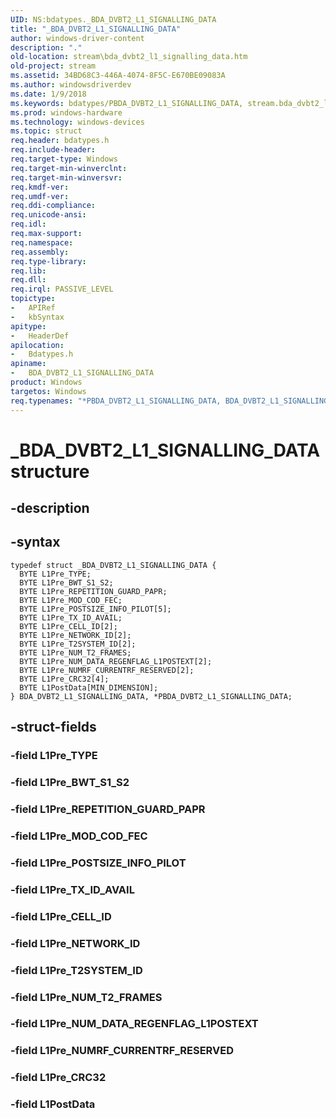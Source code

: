 ```yaml
---
UID: NS:bdatypes._BDA_DVBT2_L1_SIGNALLING_DATA
title: "_BDA_DVBT2_L1_SIGNALLING_DATA"
author: windows-driver-content
description: "."
old-location: stream\bda_dvbt2_l1_signalling_data.htm
old-project: stream
ms.assetid: 34BD68C3-446A-4074-8F5C-E670BE09083A
ms.author: windowsdriverdev
ms.date: 1/9/2018
ms.keywords: bdatypes/PBDA_DVBT2_L1_SIGNALLING_DATA, stream.bda_dvbt2_l1_signalling_data, *PBDA_DVBT2_L1_SIGNALLING_DATA, _BDA_DVBT2_L1_SIGNALLING_DATA, PBDA_DVBT2_L1_SIGNALLING_DATA structure pointer [Streaming Media Devices], BDA_DVBT2_L1_SIGNALLING_DATA structure [Streaming Media Devices], PBDA_DVBT2_L1_SIGNALLING_DATA, BDA_DVBT2_L1_SIGNALLING_DATA, bdatypes/BDA_DVBT2_L1_SIGNALLING_DATA
ms.prod: windows-hardware
ms.technology: windows-devices
ms.topic: struct
req.header: bdatypes.h
req.include-header: 
req.target-type: Windows
req.target-min-winverclnt: 
req.target-min-winversvr: 
req.kmdf-ver: 
req.umdf-ver: 
req.ddi-compliance: 
req.unicode-ansi: 
req.idl: 
req.max-support: 
req.namespace: 
req.assembly: 
req.type-library: 
req.lib: 
req.dll: 
req.irql: PASSIVE_LEVEL
topictype:
-	APIRef
-	kbSyntax
apitype:
-	HeaderDef
apilocation:
-	Bdatypes.h
apiname:
-	BDA_DVBT2_L1_SIGNALLING_DATA
product: Windows
targetos: Windows
req.typenames: "*PBDA_DVBT2_L1_SIGNALLING_DATA, BDA_DVBT2_L1_SIGNALLING_DATA"
---
```


# _BDA_DVBT2_L1_SIGNALLING_DATA structure


## -description





## -syntax


````
typedef struct _BDA_DVBT2_L1_SIGNALLING_DATA {
  BYTE L1Pre_TYPE;
  BYTE L1Pre_BWT_S1_S2;
  BYTE L1Pre_REPETITION_GUARD_PAPR;
  BYTE L1Pre_MOD_COD_FEC;
  BYTE L1Pre_POSTSIZE_INFO_PILOT[5];
  BYTE L1Pre_TX_ID_AVAIL;
  BYTE L1Pre_CELL_ID[2];
  BYTE L1Pre_NETWORK_ID[2];
  BYTE L1Pre_T2SYSTEM_ID[2];
  BYTE L1Pre_NUM_T2_FRAMES;
  BYTE L1Pre_NUM_DATA_REGENFLAG_L1POSTEXT[2];
  BYTE L1Pre_NUMRF_CURRENTRF_RESERVED[2];
  BYTE L1Pre_CRC32[4];
  BYTE L1PostData[MIN_DIMENSION];
} BDA_DVBT2_L1_SIGNALLING_DATA, *PBDA_DVBT2_L1_SIGNALLING_DATA;
````


## -struct-fields




### -field L1Pre_TYPE


### -field L1Pre_BWT_S1_S2


### -field L1Pre_REPETITION_GUARD_PAPR


### -field L1Pre_MOD_COD_FEC


### -field L1Pre_POSTSIZE_INFO_PILOT


### -field L1Pre_TX_ID_AVAIL


### -field L1Pre_CELL_ID


### -field L1Pre_NETWORK_ID


### -field L1Pre_T2SYSTEM_ID


### -field L1Pre_NUM_T2_FRAMES


### -field L1Pre_NUM_DATA_REGENFLAG_L1POSTEXT


### -field L1Pre_NUMRF_CURRENTRF_RESERVED


### -field L1Pre_CRC32


### -field L1PostData

